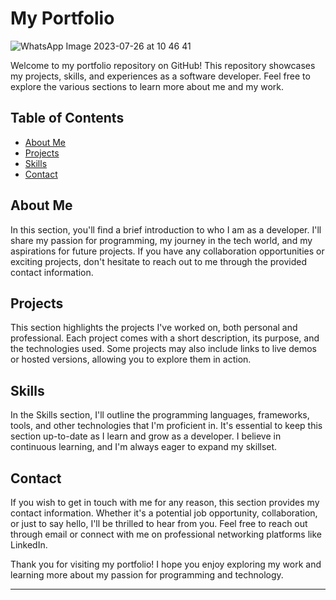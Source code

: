 # My Portfolio



![WhatsApp Image 2023-07-26 at 10 46 41](https://github.com/eshwar777333/my-portfolio-/assets/82794325/705b1f6a-fc7b-44a2-b48d-2d7bee241246)


Welcome to my portfolio repository on GitHub! This repository showcases my projects, skills, and experiences as a software developer. Feel free to explore the various sections to learn more about me and my work.

## Table of Contents

- [About Me](#about-me)
- [Projects](#projects)
- [Skills](#skills)
- [Contact](#contact)

## About Me

In this section, you'll find a brief introduction to who I am as a developer. I'll share my passion for programming, my journey in the tech world, and my aspirations for future projects. If you have any collaboration opportunities or exciting projects, don't hesitate to reach out to me through the provided contact information.

## Projects

This section highlights the projects I've worked on, both personal and professional. Each project comes with a short description, its purpose, and the technologies used. Some projects may also include links to live demos or hosted versions, allowing you to explore them in action.

## Skills

In the Skills section, I'll outline the programming languages, frameworks, tools, and other technologies that I'm proficient in. It's essential to keep this section up-to-date as I learn and grow as a developer. I believe in continuous learning, and I'm always eager to expand my skillset.

## Contact

If you wish to get in touch with me for any reason, this section provides my contact information. Whether it's a potential job opportunity, collaboration, or just to say hello, I'll be thrilled to hear from you. Feel free to reach out through email or connect with me on professional networking platforms like LinkedIn.

Thank you for visiting my portfolio! I hope you enjoy exploring my work and learning more about my passion for programming and technology.

---


